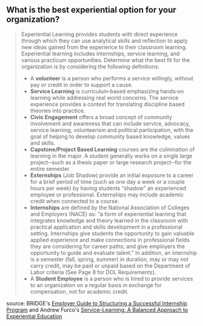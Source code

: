 ## What is the best experiential option for your organization?

> Experiential Learning provides students with direct experience through which they can use analytical skills
and reflection to apply new ideas gained from the experience to their classroom learning. Experiential
learning includes internships, service learning, and various practicum opportunities. Determine what the
best fit for the organization is by considering the following definitions:
> - A **volunteer** is a person who performs a service willingly, without pay or credit in order to support a cause.
> - **Service Learning** is curriculum‐based emphasizing hands‐on learning while addressing real world
concerns. The service experience provides a context for translating discipline based theories into practice.
> - **Civic Engagement** offers a broad concept of community involvement and awareness that can include
service, advocacy, service learning, volunteerism and political participation, with the goal of helping to
develop community based knowledge, values and skills.
> - **Capstone/Project Based Learning** courses are the culmination of learning in the major. A student generally
works on a single large project‐‐such as a thesis paper or large research project‐‐for the entire semester.
> - **Externships** (Job Shadow) provide an initial exposure to a career for a brief period of time (such as one
day a week or a couple hours per week) by having students “shadow” an experienced employee or
professional. Externships may include academic credit when connected to a course.
> - **Internships** are defined by the National Association of Colleges and Employers (NACE) as: “a form of
experiential learning that integrates knowledge and theory learned in the
classroom with practical application and skills development in a professional
setting. Internships give students the opportunity to gain valuable applied
experience and make connections in professional fields they are considering
for career paths; and give employers the opportunity to guide and evaluate
talent.” In addition, an internship is a semester (fall, spring, summer) in
duration, may or may not carry credit, may be paid or unpaid based on the
Department of Labor criteria (See Page 8 for DOL Requirements).
> - A **Student Employee** is a person who is hired to provide services to an
organization on a regular basis in exchange for compensation, not for
academic credit. 

source: BRIDGE's [Employer Guide to Structuring a Successful Internship Program](https://career.bryant.edu/resources/files/RI%20Employer%20Guide%20Good%20Internships%20are%20Good%20Business2%20(3).pdf) and Andrew Furco's [Service-Learning: A Balanced Approach to Experiential Education](http://www.shsu.edu/academics/cce/documents/Service_Learning_Balanced_Approach_To_Experimental_Education.pdf)
